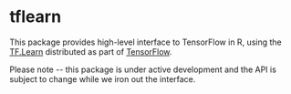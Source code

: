 # tflearn

This package provides high-level interface to TensorFlow in R, using the [TF.Learn](https://www.tensorflow.org/tutorials/tflearn/) distributed as part of [TensorFlow](https://www.tensorflow.org/).

Please note -- this package is under active development and the API is subject to change while we iron out the interface.
